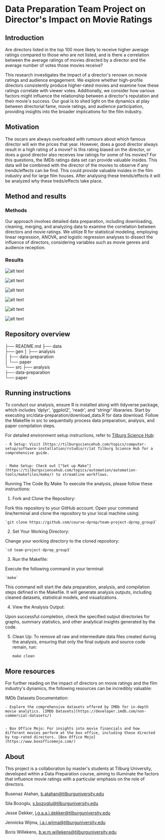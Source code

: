 # Data Preparation Team Project on Director's Impact on Movie Ratings

## Introduction
Are directors listed in the top 100 more likely to receive higher average ratings compared to those who are not listed, and is there a correlation between the average ratings of movies directed by a director and the average number of votes those movies receive?

This research investigates the impact of a director's renown on movie ratings and audience engagement. We explore whether high-profile directors consistently produce higher-rated movies and examine how these ratings correlate with viewer votes. Additionally, we consider how various factors might influence the relationship between a director's reputation and their movie's success. Our goal is to shed light on the dynamics at play between directorial fame, movie ratings, and audience participation, providing insights into the broader implications for the film industry.

## Motivation
The oscars are always overloaded with rumours about which famous director will win the prices that year. However, does a good director always result in a high rating of a movie? Is this rating biased on the director, or does a good director also receives low ratings for some of his movies? For this questions, the IMDb ratings data set can provide valuable insides. This data will be combined with the director of the movies to observe if any trends/effects can be find. This could provide valuable insides in the film industry and for large film houses. After analysing these trends/effects it will be analyzed why these treds/effects take place.

## Method and results

### Methods
Our approach involves detailed data preparation, including downloading, cleaning, merging, and analyzing data to examine the correlation between directors and movie ratings. We utilize R for statistical modeling, employing linear regression, ANOVA, and logistic regression analyses to dissect the influence of directors, considering variables such as movie genres and audience reception.

### Results

![alt text](images/image.png)

![alt text](images/image-1.png)

![alt text](images/image-2.png)

![alt text](images/image-3.png)

![alt text](images/image-4.png)

![alt text](images/image-5.png)

## Repository overview


├── README.md
├── data                  
├── gen
│   ├── analysis           
│   ├── data-preparation   
│   └── paper              
└── src
    ├── analysis           
    ├── data-preparation   
    └── paper              

## Running instructions

To conduct our analysis, ensure R is installed along with tidyverse package, which includes 'dplyr', 'ggplot2', 'readr', and 'stringr' libararies. Start by executing src/data-preparation/download_data.R for data download. Follow the Makefile in src to sequentially process data preparation, analysis, and paper compilation steps. 

For detailed environment setup instructions, refer to [Tilburg Science Hub](https://tilburgsciencehub.com/):  


    - R Setup: Visit [https://tilburgsciencehub.com/topics/computer-setup/software-installation/rstudio/r/]at Tilburg Science Hub for a comprehensive guide.  


    - Make Setup: Check out ["Set up Make"](https://tilburgsciencehub.com/topics/automation/automation-tools/makefiles/make/) to streamline workflows.

Running The Code By Make
To execute the analysis, please follow these instructions:

1. Fork and Clone the Repository:  

Fork this repository to your GitHub account.
Open your command line/terminal and clone the repository to your local machine using:  

    `git clone https://github.com/course-dprep/team-project-dprep_group3`  


2. Set Your Working Directory:  

Change your working directory to the cloned repository:  

    `cd team-project-dprep_group3`  


3. Run the Makefile:  

Execute the following command in your terminal:  


    `make`    


This command will start the data preparation, analysis, and compilation steps defined in the Makefile. It will generate analysis outputs, including cleaned datasets, statistical models, and visualizations.

4. View the Analysis Output:  

Upon successful completion, check the specified output directories for graphs, summary statistics, and other analytical insights generated by the code.

5. Clean Up:
To remove all raw and intermediate data files created during the analysis, ensuring that only the final outputs and source code remain, run:  


    `make clean`


## More resources

For further reading on the impact of directors on movie ratings and the film industry's dynamics, the following resources can be incredibly valuable:

IMDb Datasets Documentation:  

    - Explore the comprehensive datasets offered by IMDb for in-depth movie analytics. [IMDb Datasets](https://developer.imdb.com/non-commercial-datasets/)  


    - Box Office Mojo: For insights into movie financials and how different movies perform at the box office, including those directed by top-rated directors. [Box Office Mojo](https://www.boxofficemojo.com/)  


## About

This project is a collaboration by master's students at Tilburg University, developed within a Data Preparation course, aiming to illuminate the factors that influence movie ratings with a particular emphasis on the role of directors.

Busenaz Atahan, b.atahan@tilburguniversity.edu 


Sila Bozoglu, s.bozoglu@tilburguniversity.edu  


Jesse Dekker, j.g.a.a.l.dekker@tilburguniversity.edu  


Jennicka Wijma, j.a.j.wijma@tilburguniversity.edu  


Boris Willekens, b.w.m.willekens@tilburguniversity.edu  



